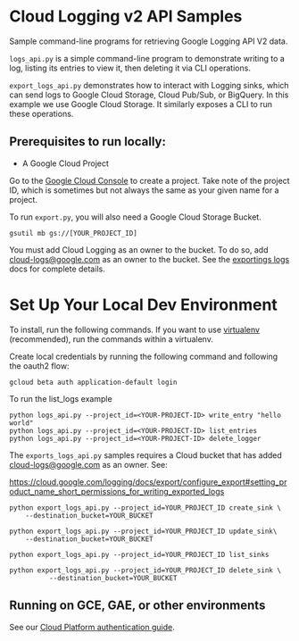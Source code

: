 # Cloud Logging v2 API Samples

Sample command-line programs for retrieving Google Logging API V2 data.

`logs_api.py` is a simple command-line program to demonstrate writing to a log,
listing its entries to view it, then deleting it via CLI operations.

`export_logs_api.py` demonstrates how to interact with Logging sinks, which can send
logs to Google Cloud Storage, Cloud Pub/Sub, or BigQuery. In this example
we use Google Cloud Storage. It similarly exposes a CLI to run these operations.

## Prerequisites to run locally:


* A Google Cloud Project

Go to the [Google Cloud Console](https://console.cloud.google.com) to create
 a project. Take note of the project ID, which is sometimes but not always
 the same as your given name for a project.

To run `export.py`, you will also need a Google Cloud Storage Bucket. 

    gsutil mb gs://[YOUR_PROJECT_ID]

You must add Cloud Logging as an owner to the bucket. To do so, add cloud-logs@google.com as
an owner to the bucket. See the [exportings logs](https://cloud.google.com/logging/docs/export/configure_export#configuring_log_sinks)
docs for complete details. 

# Set Up Your Local Dev Environment
To install, run the following commands. If you want to use  [virtualenv](https://virtualenv.readthedocs.org/en/latest/)
(recommended), run the commands within a virtualenv.

Create local credentials by running the following command and following the oauth2 flow:

    gcloud beta auth application-default login

To run the list_logs example

    python logs_api.py --project_id=<YOUR-PROJECT-ID> write_entry "hello world"
    python logs_api.py --project_id=<YOUR-PROJECT-ID> list_entries
    python logs_api.py --project_id=<YOUR-PROJECT-ID> delete_logger
    

The `exports_logs_api.py` samples requires a Cloud bucket that has added cloud-logs@google.com 
as an owner. See:

https://cloud.google.com/logging/docs/export/configure_export#setting_product_name_short_permissions_for_writing_exported_logs
    
    python export_logs_api.py --project_id=YOUR_PROJECT_ID create_sink \  
        --destination_bucket=YOUR_BUCKET
        
    python export_logs_api.py --project_id=YOUR_PROJECT_ID update_sink\  
        --destination_bucket=YOUR_BUCKET
                
    python export_logs_api.py --project_id=YOUR_PROJECT_ID list_sinks
              
    python export_logs_api.py --project_id=YOUR_PROJECT_ID delete_sink \  
              --destination_bucket=YOUR_BUCKET


## Running on GCE, GAE, or other environments

See our [Cloud Platform authentication guide](https://cloud.google.com/docs/authentication).

